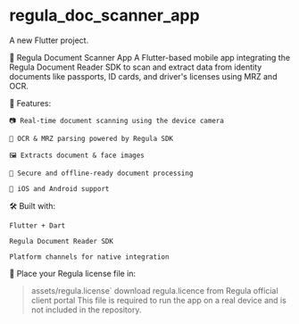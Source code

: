 # regula_doc_scanner_app

A new Flutter project.

📄 Regula Document Scanner App
A Flutter-based mobile app integrating the Regula Document Reader SDK to scan and extract data from identity documents like passports, ID cards, and driver's licenses using MRZ and OCR.

🚀 Features:

    📷 Real-time document scanning using the device camera
    
    🧠 OCR & MRZ parsing powered by Regula SDK
    
    🖼️ Extracts document & face images
    
    🔐 Secure and offline-ready document processing
    
    📲 iOS and Android support

🛠 Built with:

    Flutter + Dart
    
    Regula Document Reader SDK
    
    Platform channels for native integration

 📄 Place your Regula license file in:

> assets/regula.license`
> download regula.licence from Regula official client portal
> This file is required to run the app on a real device and is not included in the repository.
